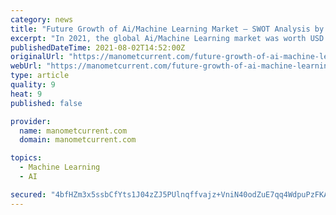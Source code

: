 ```yaml
---
category: news
title: "Future Growth of Ai/Machine Learning Market – SWOT Analysis by Key Outlook from 2021-2028 |Google, Ibm, Baidu, Soundhound"
excerpt: "In 2021, the global Ai/Machine Learning market was worth USD XX million. As indicated by our calculations, the worldwide economy will develop by XX percent in 2020, contrasted with year-on-year development in 2018-2019."
publishedDateTime: 2021-08-02T14:52:00Z
originalUrl: "https://manometcurrent.com/future-growth-of-ai-machine-learning-market-swot-analysis-by-key-outlook-from-2021-2028-google-ibm-baidu-soundhound/"
webUrl: "https://manometcurrent.com/future-growth-of-ai-machine-learning-market-swot-analysis-by-key-outlook-from-2021-2028-google-ibm-baidu-soundhound/"
type: article
quality: 9
heat: 9
published: false

provider:
  name: manometcurrent.com
  domain: manometcurrent.com

topics:
  - Machine Learning
  - AI

secured: "4bfHZm3x5ssbCfYts1J04zZJ5PUlnqffvajz+VniN40odZuE7qq4WdpuPzFKAeR5dnXRRMvb1+2nCQAom6d+SIaWdxhRmjSckity5kmBUk0p2Gb0YGZhNqpNPULUr0SDd2bnmmtG5YKlFVeh6StUf0zMlbw5NV9PyRcpIhn6em9+cZKaUj/sXCc+hL/E/wDl4tFFIdrFYsrUtli8+1S9oQG6e4rkr+Bf/Ll4bfa/KvPxRyEbdD70RzWw7RCwZ8CEvHMaN9s7yJnmMnowECHwmKh+jGwUlWley2zfd86SmA0ynePfBCqqnNOaojXggLY01IL14NGbfNVWenQiKl5oh8EzT/aOmTjJbUFkj6k3imU=;qyBfBMhffLmkVCNkXmcsmQ=="
---
```


